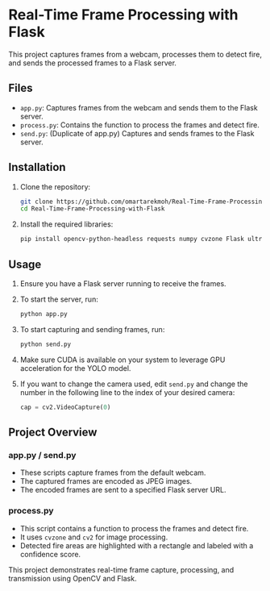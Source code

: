 # Real-Time Frame Processing with Flask

This project captures frames from a webcam, processes them to detect fire, and sends the processed frames to a Flask server.

## Files

- `app.py`: Captures frames from the webcam and sends them to the Flask server.
- `process.py`: Contains the function to process the frames and detect fire.
- `send.py`: (Duplicate of app.py) Captures and sends frames to the Flask server.

## Installation

1. Clone the repository:
    ```bash
    git clone https://github.com/omartarekmoh/Real-Time-Frame-Processing-with-Flask.git
    cd Real-Time-Frame-Processing-with-Flask
    ```

2. Install the required libraries:
    ```bash
    pip install opencv-python-headless requests numpy cvzone Flask ultralytics
    ```

## Usage

1. Ensure you have a Flask server running to receive the frames.

2. To start the server, run:
    ```bash
    python app.py
    ```

3. To start capturing and sending frames, run:
    ```bash
    python send.py
    ```

4. Make sure CUDA is available on your system to leverage GPU acceleration for the YOLO model.

5. If you want to change the camera used, edit `send.py` and change the number in the following line to the index of your desired camera:
    ```python
    cap = cv2.VideoCapture(0)
    ```

## Project Overview

### app.py / send.py

- These scripts capture frames from the default webcam.
- The captured frames are encoded as JPEG images.
- The encoded frames are sent to a specified Flask server URL.

### process.py

- This script contains a function to process the frames and detect fire.
- It uses `cvzone` and `cv2` for image processing.
- Detected fire areas are highlighted with a rectangle and labeled with a confidence score.

This project demonstrates real-time frame capture, processing, and transmission using OpenCV and Flask.
